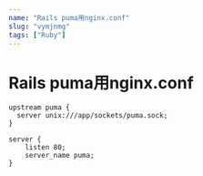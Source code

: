 ```yaml
---
name: "Rails puma用nginx.conf"
slug: "vymjnmg"
tags: ["Ruby"]
---
```


# Rails puma用nginx.conf

```nginx
upstream puma {
  server unix:///app/sockets/puma.sock;
}
```

```nginx
server {
    listen 80;
    server_name puma;
}
```

